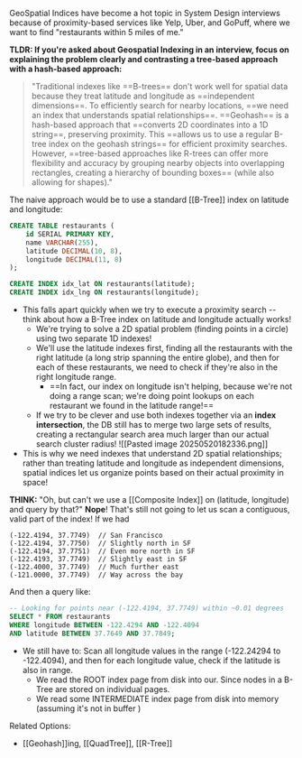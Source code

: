 GeoSpatial Indices have become a hot topic in System Design interviews because of proximity-based services like Yelp, Uber, and GoPuff, where we want to find "restaurants within 5 miles of me."

**TLDR: If you're asked about Geospatial Indexing in an interview, focus on explaining the problem clearly and contrasting a tree-based approach with a hash-based approach:**
> "Traditional indexes like ==B-trees== don't work well for spatial data because they treat latitude and longitude as ==independent dimensions==. To efficiently search for nearby locations, ==we need an index that understands spatial relationships==. ==Geohash== is a hash-based approach that ==converts 2D coordinates into a 1D string==, preserving proximity. This ==allows us to use a regular B-tree index on the geohash strings== for efficient proximity searches. However, ==tree-based approaches like R-trees can offer more flexibility and accuracy by grouping nearby objects into overlapping rectangles, creating a hierarchy of bounding boxes== (while also allowing for shapes)."

The naive approach would be to use a standard [[B-Tree]] index on latitude and longitude:
```sql
CREATE TABLE restaurants (
    id SERIAL PRIMARY KEY,
    name VARCHAR(255),
    latitude DECIMAL(10, 8),
    longitude DECIMAL(11, 8)
);

CREATE INDEX idx_lat ON restaurants(latitude);
CREATE INDEX idx_lng ON restaurants(longitude);
```
- This falls apart quickly when we try to execute a proximity search -- think about how a B-Tree index on latitude and longitude actually works!
	- We're trying to solve a 2D spatial problem (finding points in a circle) using two separate 1D indexes!
	- We'll use the latitude indexes first, finding all the restaurants with the right latitude (a long strip spanning the entire globe), and then for each of these restaurants, we need to check if they're also in the right longitude range.
		- ==In fact, our index on longitude isn't helping, because we're not doing a range scan; we're doing point lookups on each restaurant we found in the latitude range!==
	- If we try to be clever and use both indexes together via an **index intersection**, the DB still has to merge two large sets of results, creating a rectangular search area much larger than our actual search cluster radius!
![[Pasted image 20250520182336.png]]
- This is why we need indexes that understand 2D spatial relationships; rather than treating latitude and longitude as independent dimensions, spatial indices let us organize points based on their actual proximity in space!


**THINK:** "Oh, but can't we use a [[Composite Index]] on (latitude, longitude) and query by that?" **Nope**! That's still not going to let us scan a contiguous, valid part of the index! 
If we had 
```
(-122.4194, 37.7749)  // San Francisco
(-122.4194, 37.7750)  // Slightly north in SF
(-122.4194, 37.7751)  // Even more north in SF
(-122.4193, 37.7749)  // Slightly east in SF
(-122.4000, 37.7749)  // Much further east
(-121.0000, 37.7749)  // Way across the bay
```
And then a query like:
```sql
-- Looking for points near (-122.4194, 37.7749) within ~0.01 degrees
SELECT * FROM restaurants
WHERE longitude BETWEEN -122.4294 AND -122.4094
AND latitude BETWEEN 37.7649 AND 37.7849;
```
- We still have to: Scan all longitude values in the range (-122.24294 to -122.4094), and then for each longitude value, check if the latitude is also in range.
	- We read the ROOT index page from disk into our. Since nodes in a B-Tree are stored on individual pages.
	- We read some INTERMEDIATE index page from disk into memory (assuming it's not in buffer )



Related Options:
- [[Geohash]]ing, [[QuadTree]], [[R-Tree]]